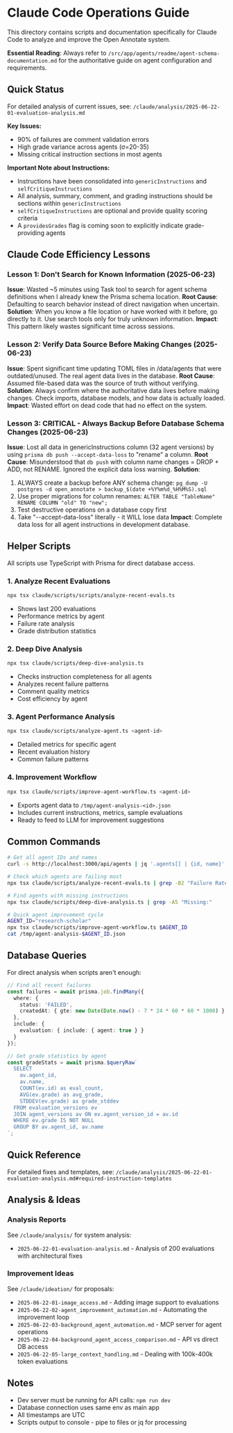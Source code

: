 # Claude Code Operations Guide

This directory contains scripts and documentation specifically for Claude Code to analyze and improve the Open Annotate system.

**Essential Reading**: Always refer to `/src/app/agents/readme/agent-schema-documentation.md` for the authoritative guide on agent configuration and requirements.

## Quick Status

For detailed analysis of current issues, see: `/claude/analysis/2025-06-22-01-evaluation-analysis.md`

**Key Issues:**
- 90% of failures are comment validation errors
- High grade variance across agents (σ=20-35)
- Missing critical instruction sections in most agents

**Important Note about Instructions:**
- Instructions have been consolidated into `genericInstructions` and `selfCritiqueInstructions`
- All analysis, summary, comment, and grading instructions should be sections within `genericInstructions`
- `selfCritiqueInstructions` are optional and provide quality scoring criteria
- A `providesGrades` flag is coming soon to explicitly indicate grade-providing agents

## Claude Code Efficiency Lessons

### Lesson 1: Don't Search for Known Information (2025-06-23)
**Issue**: Wasted ~5 minutes using Task tool to search for agent schema definitions when I already knew the Prisma schema location.
**Root Cause**: Defaulting to search behavior instead of direct navigation when uncertain.
**Solution**: When you know a file location or have worked with it before, go directly to it. Use search tools only for truly unknown information.
**Impact**: This pattern likely wastes significant time across sessions.

### Lesson 2: Verify Data Source Before Making Changes (2025-06-23)
**Issue**: Spent significant time updating TOML files in /data/agents that were outdated/unused. The real agent data lives in the database.
**Root Cause**: Assumed file-based data was the source of truth without verifying.
**Solution**: Always confirm where the authoritative data lives before making changes. Check imports, database models, and how data is actually loaded.
**Impact**: Wasted effort on dead code that had no effect on the system.

### Lesson 3: CRITICAL - Always Backup Before Database Schema Changes (2025-06-23)
**Issue**: Lost all data in genericInstructions column (32 agent versions) by using `prisma db push --accept-data-loss` to "rename" a column.
**Root Cause**: Misunderstood that `db push` with column name changes = DROP + ADD, not RENAME. Ignored the explicit data loss warning.
**Solution**: 
1. ALWAYS create a backup before ANY schema change: `pg_dump -U postgres -d open_annotate > backup_$(date +%Y%m%d_%H%M%S).sql`
2. Use proper migrations for column renames: `ALTER TABLE "TableName" RENAME COLUMN "old" TO "new";`
3. Test destructive operations on a database copy first
4. Take "--accept-data-loss" literally - it WILL lose data
**Impact**: Complete data loss for all agent instructions in development database.

## Helper Scripts

All scripts use TypeScript with Prisma for direct database access.

### 1. Analyze Recent Evaluations
```bash
npx tsx claude/scripts/scripts/analyze-recent-evals.ts
```
- Shows last 200 evaluations
- Performance metrics by agent
- Failure rate analysis
- Grade distribution statistics

### 2. Deep Dive Analysis
```bash
npx tsx claude/scripts/deep-dive-analysis.ts
```
- Checks instruction completeness for all agents
- Analyzes recent failure patterns
- Comment quality metrics
- Cost efficiency by agent

### 3. Agent Performance Analysis
```bash
npx tsx claude/scripts/analyze-agent.ts <agent-id>
```
- Detailed metrics for specific agent
- Recent evaluation history
- Common failure patterns

### 4. Improvement Workflow
```bash
npx tsx claude/scripts/improve-agent-workflow.ts <agent-id>
```
- Exports agent data to `/tmp/agent-analysis-<id>.json`
- Includes current instructions, metrics, sample evaluations
- Ready to feed to LLM for improvement suggestions

## Common Commands

```bash
# Get all agent IDs and names
curl -s http://localhost:3000/api/agents | jq '.agents[] | {id, name}'

# Check which agents are failing most
npx tsx claude/scripts/analyze-recent-evals.ts | grep -B2 "Failure Rate"

# Find agents with missing instructions
npx tsx claude/scripts/deep-dive-analysis.ts | grep -A5 "Missing:"

# Quick agent improvement cycle
AGENT_ID="research-scholar"
npx tsx claude/scripts/improve-agent-workflow.ts $AGENT_ID
cat /tmp/agent-analysis-$AGENT_ID.json
```

## Database Queries

For direct analysis when scripts aren't enough:

```typescript
// Find all recent failures
const failures = await prisma.job.findMany({
  where: { 
    status: 'FAILED',
    createdAt: { gte: new Date(Date.now() - 7 * 24 * 60 * 60 * 1000) }
  },
  include: {
    evaluation: { include: { agent: true } }
  }
});

// Get grade statistics by agent
const gradeStats = await prisma.$queryRaw`
  SELECT 
    av.agent_id,
    av.name,
    COUNT(ev.id) as eval_count,
    AVG(ev.grade) as avg_grade,
    STDDEV(ev.grade) as grade_stddev
  FROM evaluation_versions ev
  JOIN agent_versions av ON ev.agent_version_id = av.id
  WHERE ev.grade IS NOT NULL
  GROUP BY av.agent_id, av.name
`;
```

## Quick Reference

For detailed fixes and templates, see: `/claude/analysis/2025-06-22-01-evaluation-analysis.md#required-instruction-templates`

## Analysis & Ideas

### Analysis Reports
See `/claude/analysis/` for system analysis:
- `2025-06-22-01-evaluation-analysis.md` - Analysis of 200 evaluations with architectural fixes

### Improvement Ideas
See `/claude/ideation/` for proposals:
- `2025-06-22-01-image_access.md` - Adding image support to evaluations
- `2025-06-22-02-agent_improvement_automation.md` - Automating the improvement loop
- `2025-06-22-03-background_agent_automation.md` - MCP server for agent operations
- `2025-06-22-04-background_agent_access_comparison.md` - API vs direct DB access
- `2025-06-22-05-large_context_handling.md` - Dealing with 100k-400k token evaluations

## Notes

- Dev server must be running for API calls: `npm run dev`
- Database connection uses same env as main app
- All timestamps are UTC
- Scripts output to console - pipe to files or jq for processing